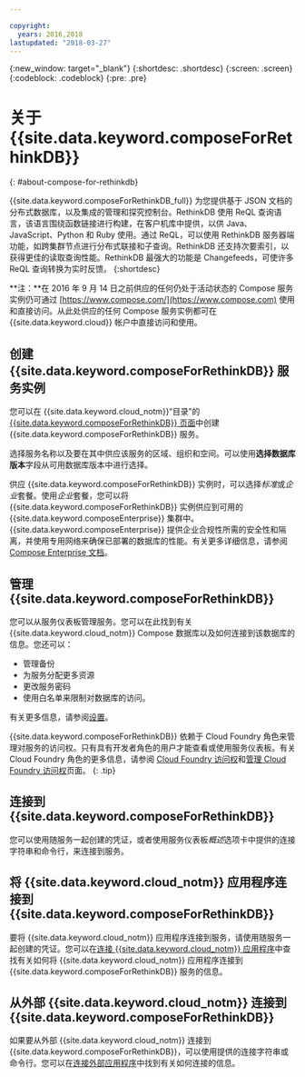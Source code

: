 ```yaml
---

copyright:
  years: 2016,2018
lastupdated: "2018-03-27"
---
```


{:new_window: target="_blank"}
{:shortdesc: .shortdesc}
{:screen: .screen}
{:codeblock: .codeblock}
{:pre: .pre}

# 关于 {{site.data.keyword.composeForRethinkDB}}
{: #about-compose-for-rethinkdb}

{{site.data.keyword.composeForRethinkDB_full}} 为您提供基于 JSON 文档的分布式数据库，以及集成的管理和探究控制台。RethinkDB 使用 ReQL 查询语言，该语言围绕函数链接进行构建，在客户机库中提供，以供 Java、JavaScript、Python 和 Ruby 使用。通过 ReQL，可以使用 RethinkDB 服务器端功能，如跨集群节点进行分布式联接和子查询。RethinkDB 还支持次要索引，以获得更佳的读取查询性能。RethinkDB 最强大的功能是 Changefeeds，可使许多 ReQL 查询转换为实时反馈。
{:shortdesc}

**注：**在 2016 年 9 月 14 日之前供应的任何仍处于活动状态的 Compose 服务实例仍可通过 [https://www.compose.com/](https://www.compose.com) 使用和直接访问。从此处供应的任何 Compose 服务实例都可在 {{site.data.keyword.cloud}} 帐户中直接访问和使用。

## 创建 {{site.data.keyword.composeForRethinkDB}} 服务实例

您可以在 {{site.data.keyword.cloud_notm}}“目录”的 [{{site.data.keyword.composeForRethinkDB}} 页面](https://console.{DomainName}/catalog/services/compose-for-rethinkdb/)中创建 {{site.data.keyword.composeForRethinkDB}} 服务。

选择服务名称以及要在其中供应该服务的区域、组织和空间。可以使用**选择数据库版本**字段从可用数据库版本中进行选择。

供应 {{site.data.keyword.composeForRethinkDB}} 实例时，可以选择*标准*或*企业*套餐。使用*企业*套餐，您可以将 {{site.data.keyword.composeForRethinkDB}} 实例供应到可用的 {{site.data.keyword.composeEnterprise}} 集群中。{{site.data.keyword.composeEnterprise}} 提供企业合规性所需的安全性和隔离，并使用专用网络来确保已部署的数据库的性能。有关更多详细信息，请参阅 [Compose Enterprise 文档](../ComposeEnterprise/index.html)。

## 管理 {{site.data.keyword.composeForRethinkDB}}

您可以从服务仪表板管理服务。您可以在此找到有关 {{site.data.keyword.cloud_notm}} Compose 数据库以及如何连接到该数据库的信息。您还可以：
- 管理备份
- 为服务分配更多资源
- 更改服务密码
- 使用白名单来限制对数据库的访问。 

有关更多信息，请参阅[设置](./dashboard-settings.html)。

{{site.data.keyword.composeForRethinkDB}} 依赖于 Cloud Foundry 角色来管理对服务的访问权。只有具有开发者角色的用户才能查看或使用服务仪表板。有关 Cloud Foundry 角色的更多信息，请参阅 [Cloud Foundry 访问权](https://console.bluemix.net/docs/iam/cfaccess.html#cfaccess)和[管理 Cloud Foundry 访问权](https://console.bluemix.net/docs/iam/mngcf.html#mngcf)页面。
{: .tip}

## 连接到 {{site.data.keyword.composeForRethinkDB}}

您可以使用随服务一起创建的凭证，或者使用服务仪表板*概述*选项卡中提供的连接字符串和命令行，来连接到服务。

## 将 {{site.data.keyword.cloud_notm}} 应用程序连接到 {{site.data.keyword.composeForRethinkDB}}

要将 {{site.data.keyword.cloud_notm}} 应用程序连接到服务，请使用随服务一起创建的凭证。您可以在[连接 {{site.data.keyword.cloud_notm}} 应用程序](./connecting-bluemix-app.html)中查找有关如何将 {{site.data.keyword.cloud_notm}} 应用程序连接到 {{site.data.keyword.composeForRethinkDB}} 服务的信息。

## 从外部 {{site.data.keyword.cloud_notm}} 连接到 {{site.data.keyword.composeForRethinkDB}}

如果要从外部 {{site.data.keyword.cloud_notm}} 连接到 {{site.data.keyword.composeForRethinkDB}}，可以使用提供的连接字符串或命令行。您可以在[连接外部应用程序](./connecting-external.html)中找到有关如何连接的信息。
